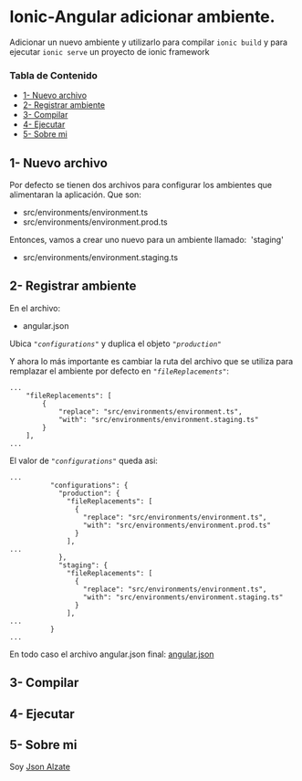 # Ionic-Angular adicionar ambiente.<!-- omit in toc -->

Adicionar un nuevo ambiente y utilizarlo para compilar 	`ionic build` y para ejecutar `ionic serve` un proyecto de ionic framework

### Tabla de Contenido<!-- omit in toc -->

- [1- Nuevo archivo](#1--nuevo-archivo)
- [2- Registrar ambiente](#2--registrar-ambiente)
- [3- Compilar](#3--compilar)
- [4- Ejecutar](#4--ejecutar)
- [5- Sobre mi](#5--sobre-mi)

## 1- Nuevo archivo
Por defecto se tienen dos archivos para configurar los ambientes que alimentaran la aplicación. Que son:

- src/environments/environment.ts
- src/environments/environment.prod.ts

Entonces, vamos a crear uno nuevo para un ambiente llamado: 
'staging'

- src/environments/environment.staging.ts

## 2- Registrar ambiente
En el archivo:

- angular.json

Ubica *`"configurations"`* y duplica el objeto *`"production"`*

Y ahora lo más importante es cambiar la ruta del archivo que se utiliza para remplazar el ambiente por defecto en *`"fileReplacements"`*:

```
...
    "fileReplacements": [
        {
            "replace": "src/environments/environment.ts",
            "with": "src/environments/environment.staging.ts"
        }
    ],
...
```

El valor de *`"configurations"`* queda asi:
```
...
          "configurations": {
            "production": {
              "fileReplacements": [
                {
                  "replace": "src/environments/environment.ts",
                  "with": "src/environments/environment.prod.ts"
                }
              ],
...
            },
            "staging": {
              "fileReplacements": [
                {
                  "replace": "src/environments/environment.ts",
                  "with": "src/environments/environment.staging.ts"
                }
              ],
...
          }
...
```

En todo caso el archivo angular.json final:
[angular.json](https://www.example.com)

## 3- Compilar



## 4- Ejecutar



## 5- Sobre mi
Soy [Json Alzate](https://www.jheison.com)